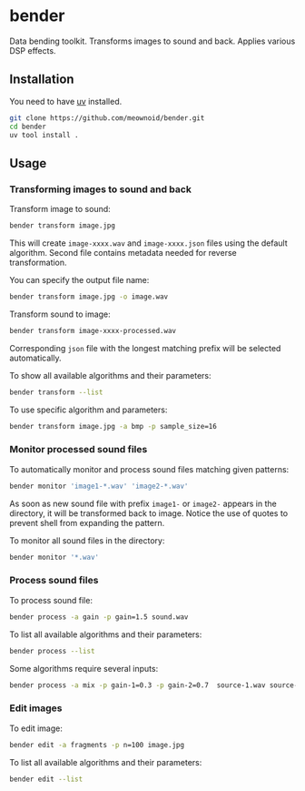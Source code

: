 # bender

Data bending toolkit. Transforms images to sound and back. Applies various DSP effects.

## Installation

You need to have [uv](https://github.com/astral-sh/uv) installed.

```bash
git clone https://github.com/meownoid/bender.git
cd bender
uv tool install .
```

## Usage

### Transforming images to sound and back

Transform image to sound:

```bash
bender transform image.jpg
```

This will create `image-xxxx.wav` and `image-xxxx.json` files using the default algorithm. Second file contains metadata needed for reverse transformation.

You can specify the output file name:

```bash
bender transform image.jpg -o image.wav
```

Transform sound to image:

```bash
bender transform image-xxxx-processed.wav
```

Corresponding `json` file with the longest matching prefix will be selected automatically.

To show all available algorithms and their parameters:

```bash
bender transform --list
```

To use specific algorithm and parameters:

```bash
bender transform image.jpg -a bmp -p sample_size=16
```

### Monitor processed sound files

To automatically monitor and process sound files matching given patterns:

```bash
bender monitor 'image1-*.wav' 'image2-*.wav'
```

As soon as new sound file with prefix `image1-` or `image2-` appears in the directory, it will be transformed back to image.
Notice the use of quotes to prevent shell from expanding the pattern.

To monitor all sound files in the directory:

```bash
bender monitor '*.wav'
```

### Process sound files

To process sound file:

```bash
bender process -a gain -p gain=1.5 sound.wav
```

To list all available algorithms and their parameters:

```bash
bender process --list
```

Some algorithms require several inputs:

```bash
bender process -a mix -p gain-1=0.3 -p gain-2=0.7  source-1.wav source-2.wav
```

### Edit images

To edit image:

 ```bash
 bender edit -a fragments -p n=100 image.jpg
 ```

To list all available algorithms and their parameters:

```bash
bender edit --list
```
